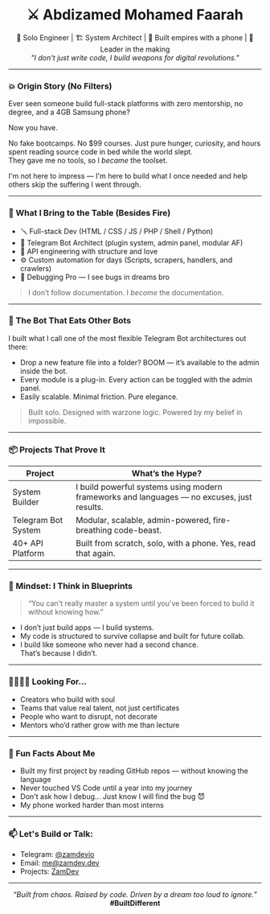 <h1 align="center">⚔️ Abdizamed Mohamed Faarah</h1>
<p align="center">
  🧠 Solo Engineer | 🏗️ System Architect | 📱 Built empires with a phone | 🥷 Leader in the making<br/>
  <i>"I don't just write code, I build weapons for digital revolutions."</i>
</p>

---

### 💥 Origin Story (No Filters)

Ever seen someone build full-stack platforms with zero mentorship, no degree, and a 4GB Samsung phone?

Now you have.

No fake bootcamps. No $99 courses. Just pure hunger, curiosity, and hours spent reading source code in bed while the world slept.  
They gave me no tools, so I *became* the toolset.

I'm not here to impress — I'm here to build what I once needed and help others skip the suffering I went through.

---

### 🧠 What I Bring to the Table (Besides Fire)

- 🪛 Full-stack Dev (HTML / CSS / JS / PHP / Shell / Python)
- 🤖 Telegram Bot Architect (plugin system, admin panel, modular AF)
- 🧱 API engineering with structure and love
- ⚙️ Custom automation for days (Scripts, scrapers, handlers, and crawlers)
- 🧩 Debugging Pro — I see bugs in dreams bro

> I don’t follow documentation. I *become* the documentation.

---

### 🐍 The Bot That Eats Other Bots

I built what I call one of the most flexible Telegram Bot architectures out there:

- Drop a new feature file into a folder? BOOM — it’s available to the admin inside the bot.
- Every module is a plug-in. Every action can be toggled with the admin panel.
- Easily scalable. Minimal friction. Pure elegance.

> Built solo. Designed with warzone logic. Powered by my belief in impossible.

---

### 📦 Projects That Prove It

| Project             | What’s the Hype?                                                                           |
| ------------------- | ------------------------------------------------------------------------------------------ |
| System Builder      | I build powerful systems using modern frameworks and languages — no excuses, just results. |
| Telegram Bot System | Modular, scalable, admin-powered, fire-breathing code-beast.                               |
| 40+ API Platform    | Built from scratch, solo, with a phone. Yes, read that again.                              |



---

### 🧬 Mindset: I Think in Blueprints

> “You can't really master a system until you've been forced to build it without knowing how.”

- I don’t just build apps — I build systems.
- My code is structured to survive collapse and built for future collab.
- I build like someone who never had a second chance.  
  That’s because I didn’t.

---

### 🫱🏽‍🫲🏾 Looking For...

- Creators who build with soul
- Teams that value real talent, not just certificates
- People who want to disrupt, not decorate
- Mentors who’d rather grow with me than lecture

---

### 🧠 Fun Facts About Me

- Built my first project by reading GitHub repos — without knowing the language
- Never touched VS Code until a year into my journey
- Don't ask how I debug... Just know I will find the bug 😈
- My phone worked harder than most interns

---

### 📫 Let's Build or Talk:

- Telegram: [@zamdevio](https://t.me/zamdevio)
- Email: me@zamdev.dev
- Projects: [ZamDev](https://zamdev.dev)

---

<p align="center">
  <i>“Built from chaos. Raised by code. Driven by a dream too loud to ignore.”</i><br/>
  <b>#BuiltDifferent</b>
</p>

